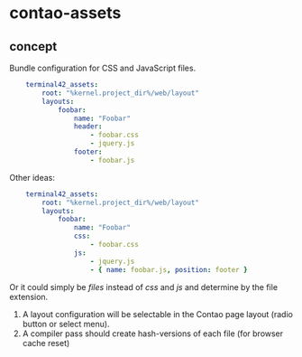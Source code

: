 # contao-assets

## concept

Bundle configuration for CSS and JavaScript files.

```yml
    terminal42_assets:
        root: "%kernel.project_dir%/web/layout"
        layouts:
            foobar:
                name: "Foobar"
                header:
                    - foobar.css
                    - jquery.js
                footer:
                    - foobar.js
```

Other ideas:

```yml
    terminal42_assets:
        root: "%kernel.project_dir%/web/layout"
        layouts:
            foobar:
                name: "Foobar"
                css:
                    - foobar.css
                js:
                    - jquery.js
                    - { name: foobar.js, position: footer }
```

Or it could simply be *files* instead of *css* and *js* and determine by the file extension.
    
1. A layout configuration will be selectable in the Contao page layout (radio button or select menu).
2. A compiler pass should create hash-versions of each file (for browser cache reset)
